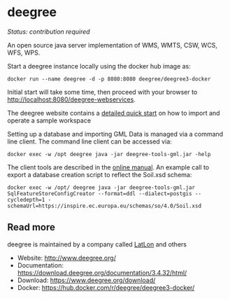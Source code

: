 # deegree

*Status: contribution required*

An open source java server implementation of WMS, WMTS, CSW, WCS, WFS, WPS.

Start a deegree instance locally using the docker hub image as:

```
docker run --name deegree -d -p 8080:8080 deegree/deegree3-docker
```

Initial start will take some time, then proceed with your browser to [http://localhost:8080/deegree-webservices](http://localhost:8080/deegree-webservices).

The deegree website contains a [detailed quick start](https://download.deegree.org/documentation/3.4.1/html/lightly.html) on how to import and operate a sample workspace

Setting up a database and importing GML Data is managed via a command line client. The command line client can be accessed via:

```
docker exec -w /opt deegree java -jar deegree-tools-gml.jar -help
```

The client tools are described in the [online manual](https://download.deegree.org/documentation/3.4.32/html/#deegree-gml-tools). An example call to export a database creation script to reflect the Soil.xsd schema:

```
docker exec -w /opt/ deegree java -jar deegree-tools-gml.jar SqlFeatureStoreConfigCreator --format=ddl --dialect=postgis --cycledepth=1 -schemaUrl=https://inspire.ec.europa.eu/schemas/so/4.0/Soil.xsd
```

## Read more

deegree is maintained by a company called [LatLon](https://www.lat-lon.de/) and others

- Website: http://www.deegree.org/
- Documentation: https://download.deegree.org/documentation/3.4.32/html/
- Download: https://www.deegree.org/download/
- Docker: https://hub.docker.com/r/deegree/deegree3-docker/

